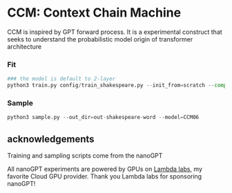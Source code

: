 
# CCM: Context Chain Machine

CCM is inspired by GPT forward process. It is a experimental 
construct that seeks to understand the probabilistic model origin of transformer architecture


### Fit

```python
### the model is default to 2-layer
python3 train.py config/train_shakespeare.py --init_from=scratch --compile=True --n_layer=2 --model=CCM06
```

### Sample

```python
python3 sample.py --out_dir=out-shakespeare-word --model=CCM06
```

## acknowledgements

Training and sampling scripts come from the nanoGPT 

All nanoGPT experiments are powered by GPUs on [Lambda labs](https://lambdalabs.com), my favorite Cloud GPU provider. Thank you Lambda labs for sponsoring nanoGPT!
